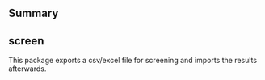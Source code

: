 ## Summary

## screen

This package exports a csv/excel file for screening and imports the results afterwards.
